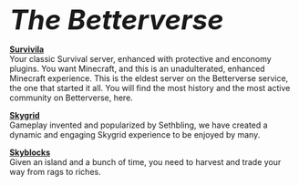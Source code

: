 <font size="7"><em><strong>The Betterverse</strong></em></font>

<b><u>Survivila</u></b><br>
Your classic Survival server, enhanced with protective and enconomy plugins. You want Minecraft, and this is an unadulterated, enhanced Minecraft experience.  This is the eldest server on the Betterverse service, the one that started it all.  You will find the most history and the most active community on Betterverse, here.

<b><u>Skygrid</u></b><br>
Gameplay invented and popularized by Sethbling, we have created a dynamic and engaging Skygrid experience to be enjoyed by many.

<b><u>Skyblocks</u></b><br>
Given an island and a bunch of time, you need to harvest and trade your way from rags to riches.
